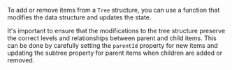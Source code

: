 To add or remove items from a `Tree` structure, you can use a function that modifies the data structure and updates the state.

It's important to ensure that the modifications to the tree structure preserve the correct levels and relationships between parent and child items. This can be done by carefully setting the `parentId` property for new items and updating the subtree property for parent items when children are added or removed.
